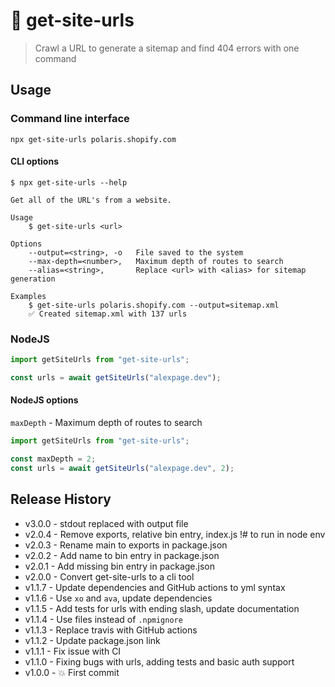 # 🔗 get-site-urls

> Crawl a URL to generate a sitemap and find 404 errors with one command

## Usage

### Command line interface

```shell
npx get-site-urls polaris.shopify.com
```

#### CLI options

```shell
$ npx get-site-urls --help

Get all of the URL's from a website.

Usage
	$ get-site-urls <url>

Options
	--output=<string>, -o   File saved to the system
	--max-depth=<number>,   Maximum depth of routes to search
	--alias=<string>,       Replace <url> with <alias> for sitemap generation

Examples
	$ get-site-urls polaris.shopify.com --output=sitemap.xml
	✅ Created sitemap.xml with 137 urls
```

### NodeJS

```js
import getSiteUrls from "get-site-urls";

const urls = await getSiteUrls("alexpage.dev");
```

#### NodeJS options

`maxDepth` - Maximum depth of routes to search

```js
import getSiteUrls from "get-site-urls";

const maxDepth = 2;
const urls = await getSiteUrls("alexpage.dev", 2);
```

## Release History

- v3.0.0 - stdout replaced with output file
- v2.0.4 - Remove exports, relative bin entry, index.js !# to run in node env
- v2.0.3 - Rename main to exports in package.json
- v2.0.2 - Add name to bin entry in package.json
- v2.0.1 - Add missing bin entry in package.json
- v2.0.0 - Convert get-site-urls to a cli tool
- v1.1.7 - Update dependencies and GitHub actions to yml syntax
- v1.1.6 - Use `xo` and `ava`, update dependencies
- v1.1.5 - Add tests for urls with ending slash, update documentation
- v1.1.4 - Use files instead of `.npmignore`
- v1.1.3 - Replace travis with GitHub actions
- v1.1.2 - Update package.json link
- v1.1.1 - Fix issue with CI
- v1.1.0 - Fixing bugs with urls, adding tests and basic auth support
- v1.0.0 - 💥 First commit
